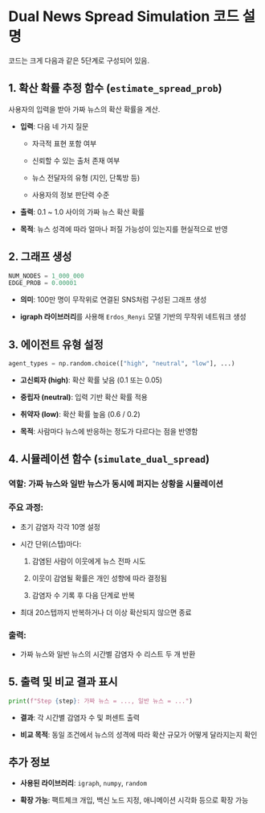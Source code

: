 # Dual News Spread Simulation 코드 설명

코드는 크게 다음과 같은 5단계로 구성되어 있음.



## 1. 확산 확률 추정 함수 (`estimate_spread_prob`)

사용자의 입력을 받아 가짜 뉴스의 확산 확률을 계산.

- **입력**: 다음 네 가지 질문
    
    - 자극적 표현 포함 여부
        
    - 신뢰할 수 있는 출처 존재 여부
        
    - 뉴스 전달자의 유형 (지인, 단톡방 등)
        
    - 사용자의 정보 판단력 수준
        
- **출력**: 0.1 ~ 1.0 사이의 가짜 뉴스 확산 확률
    
- **목적**: 뉴스 성격에 따라 얼마나 퍼질 가능성이 있는지를 현실적으로 반영
    



## 2. 그래프 생성

```python
NUM_NODES = 1_000_000
EDGE_PROB = 0.00001
```

- **의미**: 100만 명이 무작위로 연결된 SNS처럼 구성된 그래프 생성
    
- **igraph 라이브러리**를 사용해 `Erdos_Renyi` 모델 기반의 무작위 네트워크 생성
    



## 3. 에이전트 유형 설정

```python
agent_types = np.random.choice(["high", "neutral", "low"], ...)
```

- **고신뢰자 (high)**: 확산 확률 낮음 (0.1 또는 0.05)
    
- **중립자 (neutral)**: 입력 기반 확산 확률 적용
    
- **취약자 (low)**: 확산 확률 높음 (0.6 / 0.2)
    
- **목적**: 사람마다 뉴스에 반응하는 정도가 다르다는 점을 반영함
    



## 4. 시뮬레이션 함수 (`simulate_dual_spread`)

### 역할: 가짜 뉴스와 일반 뉴스가 동시에 퍼지는 상황을 시뮬레이션

### 주요 과정:

- 초기 감염자 각각 10명 설정
    
- 시간 단위(스텝)마다:
    
    1. 감염된 사람이 이웃에게 뉴스 전파 시도
        
    2. 이웃이 감염될 확률은 개인 성향에 따라 결정됨
        
    3. 감염자 수 기록 후 다음 단계로 반복
        
- 최대 20스텝까지 반복하거나 더 이상 확산되지 않으면 종료
    

### 출력:

- 가짜 뉴스와 일반 뉴스의 시간별 감염자 수 리스트 두 개 반환
    



## 5. 출력 및 비교 결과 표시

```python
print(f"Step {step}: 가짜 뉴스 = ..., 일반 뉴스 = ...")
```

- **결과**: 각 시간별 감염자 수 및 퍼센트 출력
    
- **비교 목적**: 동일 조건에서 뉴스의 성격에 따라 확산 규모가 어떻게 달라지는지 확인
    



## 추가 정보

- **사용된 라이브러리**: `igraph`, `numpy`, `random`
    
- **확장 가능**: 팩트체크 개입, 백신 노드 지정, 애니메이션 시각화 등으로 확장 가능
    
